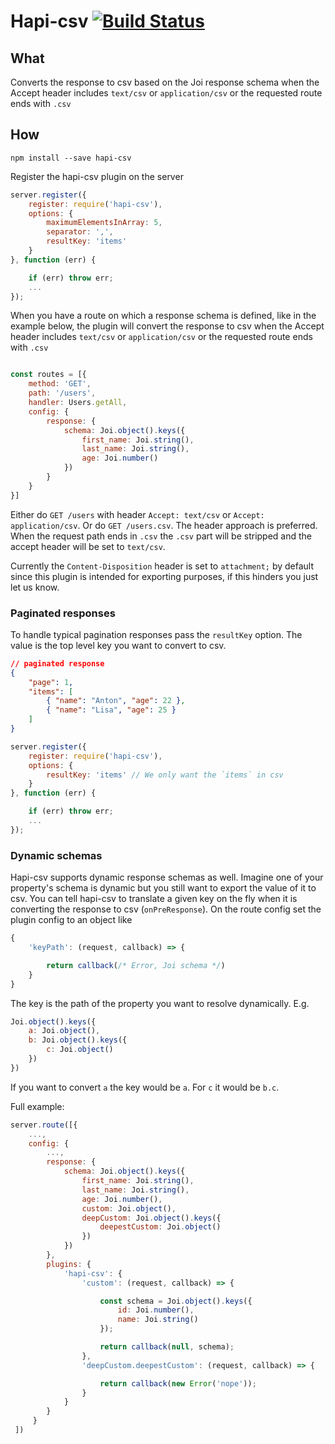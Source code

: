 # Hapi-csv [![Build Status](https://travis-ci.org/Salesflare/hapi-csv.svg?branch=master)](https://travis-ci.org/Salesflare/hapi-csv)

## What

Converts the response to csv based on the Joi response schema when the Accept header includes `text/csv` or `application/csv` or the requested route ends with `.csv`

## How

`npm install --save hapi-csv`

Register the hapi-csv plugin on the server

```javascript
server.register({
    register: require('hapi-csv'),
    options: {
        maximumElementsInArray: 5,
        separator: ',',
        resultKey: 'items'
    }
}, function (err) {

    if (err) throw err;
    ...
});
```

When you have a route on which a response schema is defined, like in the example below, the plugin will convert the response to csv when the Accept header includes `text/csv` or `application/csv` or the requested route ends with `.csv`

```javascript

const routes = [{
    method: 'GET',
    path: '/users',
    handler: Users.getAll,
    config: {
        response: {
            schema: Joi.object().keys({
                first_name: Joi.string(),
                last_name: Joi.string(),
                age: Joi.number()
            })
        }
    }
}]
```

Either do `GET /users` with header `Accept: text/csv` or `Accept: application/csv`.
Or do `GET /users.csv`.
The header approach is preferred.
When the request path ends in `.csv` the `.csv` part will be stripped and the accept header will be set to `text/csv`.

Currently the `Content-Disposition` header is set to `attachment;` by default since this plugin is intended for exporting purposes, if this hinders you just let us know.

### Paginated responses

To handle typical pagination responses pass the `resultKey` option. The value is the top level key you want to convert to csv.

```json
// paginated response
{
    "page": 1,
    "items": [
        { "name": "Anton", "age": 22 },
        { "name": "Lisa", "age": 25 }
    ]
}
```

```javascript
server.register({
    register: require('hapi-csv'),
    options: {
        resultKey: 'items' // We only want the `items` in csv
    }
}, function (err) {

    if (err) throw err;
    ...
});
```

### Dynamic schemas

Hapi-csv supports dynamic response schemas as well.
Imagine one of your property's schema is dynamic but you still want to export the value of it to csv.
You can tell hapi-csv to translate a given key on the fly when it is converting the response to csv (`onPreResponse`).
On the route config set the plugin config to an object like

```javascript
{
    'keyPath': (request, callback) => {

        return callback(/* Error, Joi schema */)
    }
}
```

The key is the path of the property you want to resolve dynamically.
E.g.

```javascript
Joi.object().keys({
    a: Joi.object(),
    b: Joi.object().keys({
        c: Joi.object()
    })
})
```

If you want to convert `a` the key would be `a`.
For `c` it would be `b.c`.

Full example:

```javascript
server.route([{
    ...,
    config: {
        ...,
        response: {
            schema: Joi.object().keys({
                first_name: Joi.string(),
                last_name: Joi.string(),
                age: Joi.number(),
                custom: Joi.object(),
                deepCustom: Joi.object().keys({
                    deepestCustom: Joi.object()
                })
            })
        },
        plugins: {
            'hapi-csv': {
                'custom': (request, callback) => {

                    const schema = Joi.object().keys({
                        id: Joi.number(),
                        name: Joi.string()
                    });

                    return callback(null, schema);
                },
                'deepCustom.deepestCustom': (request, callback) => {

                    return callback(new Error('nope'));
                }
            }
        }
     }
 ])
```
